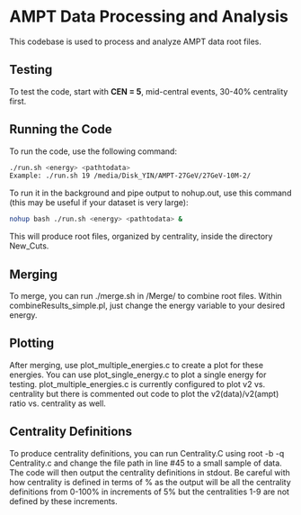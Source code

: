 # AMPT Data Processing and Analysis

This codebase is used to process and analyze AMPT data root files.

## Testing
To test the code, start with **CEN = 5**, mid-central events, 30-40% centrality first.

## Running the Code
To run the code, use the following command:

```bash
./run.sh <energy> <pathtodata>
Example: ./run.sh 19 /media/Disk_YIN/AMPT-27GeV/27GeV-10M-2/
```
To run it in the background and pipe output to nohup.out, use this command (this may be useful if your dataset is very large):
```bash
nohup bash ./run.sh <energy> <pathtodata> & 
```

This will produce root files, organized by centrality, inside the directory New_Cuts.

## Merging
To merge, you can run ./merge.sh in /Merge/ to combine root files.
Within combineResults_simple.pl, just change the energy variable to your desired energy.

## Plotting
After merging, use plot_multiple_energies.c to create a plot for these energies. You can use plot_single_energy.c to plot a single energy for testing. plot_multiple_energies.c is currently configured to plot v2 vs. centrality but there is commented out code to plot the v2(data)/v2(ampt) ratio vs. centrality as well. 

## Centrality Definitions
To produce centrality definitions, you can run Centrality.C using root -b -q Centrality.c and change the file path in line #45 to a small sample of data. The code will then output the centrality definitions in stdout. Be careful with how centrality is defined in terms of % as the output will be all the centrality definitions from 0-100% in increments of 5% but the centralities 1-9 are not defined by these increments.
